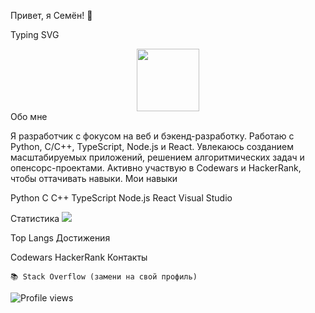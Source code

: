 Привет, я Семён! 👋

Typing SVG
<div align="center"> <img src="https://media0.giphy.com/media/v1.Y2lkPTc5MGI3NjExYzB0YmZsbHJuNzEyZjVramNoYXo1dXR4YnhubzF6cmc1N2J3cmo5bCZlcD12MV9pbnRlcm5hbF9naWZfYnlfaWQmY3Q9Zw/FoVzfcqCDSb7zCynOp/giphy.gif" width="100"/> </div>
Обо мне

Я разработчик с фокусом на веб и бэкенд-разработку. Работаю с Python, C/C++, TypeScript, Node.js и React. Увлекаюсь созданием масштабируемых приложений, решением алгоритмических задач и опенсорс-проектами. Активно участвую в Codewars и HackerRank, чтобы оттачивать навыки.
Мои навыки

Python
C
C++
TypeScript
Node.js
React
Visual Studio


Статистика
<picture> <source srcset="https://github-readme-stats.vercel.app/api?username=trytonottry&show_icons=true&theme=dark" media="(prefers-color-scheme: dark)" /> <source srcset="https://github-readme-stats.vercel.app/api?username=trytonottry&show_icons=true" media="(prefers-color-scheme: light), (prefers-color-scheme: no-preference)" /> <img src="https://github-readme-stats.vercel.app/api?username=trytonottry&show_icons=true" /> </picture>

Top Langs
Достижения

Codewars
HackerRank
Контакты

    📚 Stack Overflow (замени на свой профиль)
    
<img src="https://komarev.com/ghpvc/?username=trytonottry&style=flat-square&color=blue" alt="Profile views"/>

